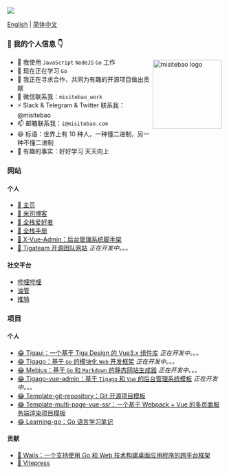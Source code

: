 ![](https://cdn.jsdelivr.net/gh/misitebao/misitebao@master/img/top_logo.png)

[English](README.md) | [简体中文](README.zh-Hans.md)

### 👋 我的个人信息 👇

<p style="height:0">
  <a href="https://github.com/anuraghazra/github-readme-stats">
    <img src="https://github-readme-stats.vercel.app/api?username=misitebao&show_icons=true&theme=blueberry" alt="misitebao logo" height="160" align="right" style="margin: 5px; margin-bottom: 20px;" />
  </a>
</p>

- 🔭 我使用 `JavaScript` `NodeJS` `Go` 工作
- 🌱 现在正在学习 `Go`
- 👯 我正在寻求合作，共同为有趣的开源项目做出贡献
- 💬 微信联系我：`misitebao_work`
- ⚡ Slack & Telegram & Twitter 联系我：@misitebao
- 📫 邮箱联系我：`i@misitebao.com`
- 😄 标语：世界上有 10​​ 种人，一种懂二进制，另一种不懂二进制
- 🍊 有趣的事实：好好学习 天天向上

### 网站

#### 个人

- [🤔 主页](https://misitebao.com)
- [🤔 米司博客](https://blog.misitebao.com)
- [🤔 全栈爱好者](https://fullstacklover.com)
- [🤔 全栈手册](https://manual.fullstacklover.com/)
- [🤔 X-Vue-Admin：后台管理系统脚手架](http://x-vue-admin.com/)
- [🤔 Tigateam 开源团队网站](http://tigateam.org) _正在开发中。。。_

#### 社交平台

- [哔哩哔哩](https://space.bilibili.com/97480642/)
- [油管](https://www.youtube.com/channel/UCGlgW9t0HnKDlkcS1dH7X3g)
- [推特](https://twitter.com/misitebao)

### 项目

#### 个人

- [😂 Tigaui：一个基于 Tiga Design 的 Vue3.x 组件库](https://github.com/tigateam/tigaui) _正在开发中。。。_
- [😂 Tigago：基于 `Go` 的模块化 `Web` 开发框架](https://github.com/tigateam/tigago) _正在开发中。。。_
- [😂 Mebius：基于 `Go` 和 `Markdown` 的静态网站生成器](https://github.com/tigateam/mebius) _正在开发中。。。_
- [😂 Tigago-vue-admin：基于 `Tigago` 和 `Vue` 的后台管理系统模板](https://github.com/tigateam/tigago-vue-admin) _正在开发中。。。_
- [😂 Template-git-repository：Git 开源项目模板](https://github.com/misitebao/template-git-repository)
- [😂 Template-multi-page-vue-ssr：一个基于 Webpack + Vue 的多页面服务端渲染项目模板](https://github.com/misitebao/template-multi-page-vue-ssr)
- [😂 Learning-go：Go 语言学习笔记](https://github.com/misitebao/learning-go)

#### 贡献

- [🤗 Wails：一个支持使用 Go 和 Web 技术构建桌面应用程序的跨平台框架](https://wails.app/)
- [🤗 Vitepress](https://vitepress.vuejs.org/)
